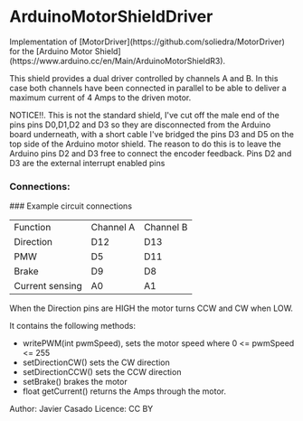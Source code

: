 # ArduinoMotorShieldDriver
 <p>
 Implementation of [MotorDriver](https://github.com/soliedra/MotorDriver) 
 for the [Arduino Motor Shield] (https://www.arduino.cc/en/Main/ArduinoMotorShieldR3).
 </p>
 <p> 
 This shield provides a dual driver controlled by channels A and B.
 In this case both channels have been connected in parallel to be able
 to deliver a maximum current of 4 Amps to the driven motor.
 </p>
 <p>
  NOTICE!!. This is not the standard shield, I've cut off the male end of the pins pins D0,D1,D2 and D3 so they are disconnected 
  from the Arduino board underneath, with a short cable I've bridged the pins D3 and D5 on the top 
  side of the Arduino motor shield. The reason to do this is to leave the Arduino pins D2 and D3 
  free to connect the encoder feedback. Pins D2 and D3 are the external interrupt enabled pins</p>
 <p>
 <h3>Connections:</h3>
 </p>
### Example circuit connections
<table>
<tr><td>Function</td><td>Channel A</td><td>Channel B</td></tr>
<tr><td>Direction</td><td>D12</td><td>D13</td></tr>
<tr><td>PMW</td><td>D5</td><td>D11</td></tr>
<tr><td>Brake</td><td>D9</td><td>D8</td></tr>
<tr><td>Current sensing</td><td>A0</td><td>A1</td></tr>
</table>
<p>
 When the Direction pins are HIGH the motor turns CCW and
 CW when LOW.
 </p>
 <p>
 It contains the following methods:
 <ul>
 <li>writePWM(int pwmSpeed), sets the motor speed where 0 <= pwmSpeed <= 255</li>
 <li>setDirectionCW() sets the CW direction</li>
 <li>setDirectionCCW() sets the CCW direction</li>
 <li>setBrake() brakes the motor</li>
 <li>float getCurrent() returns the Amps through the motor.</li>
 </ul>
 </p>
 <p>
 Author: Javier Casado
 Licence: CC BY
</p>
